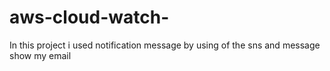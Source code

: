 # aws-cloud-watch-
In this project i used notification message by using of the sns and message show my email 
